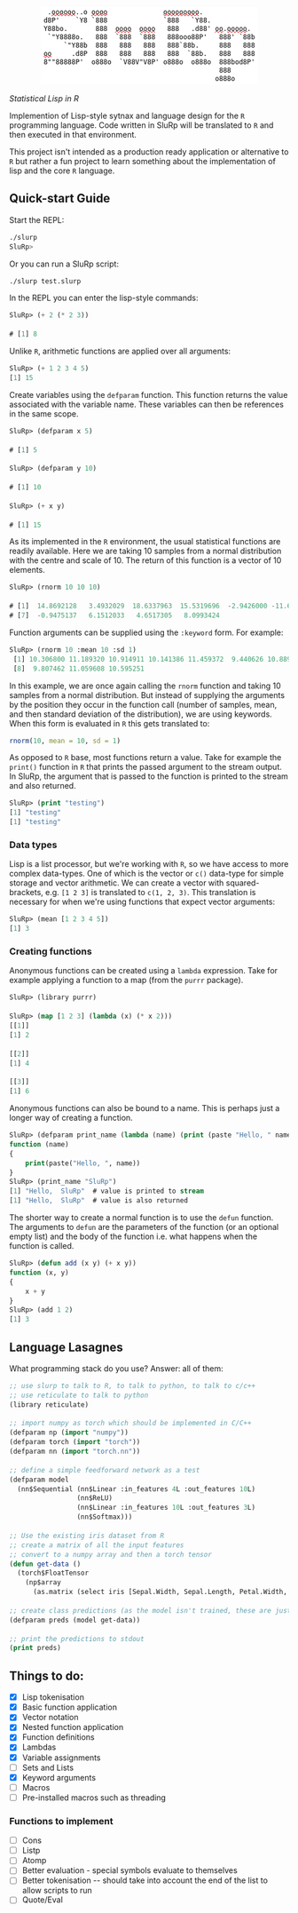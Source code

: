 <p align="center">
<img src="vignettes/logo.png"/>

*Statistical Lisp in R*
</p>

Implemention of Lisp-style sytnax and language design for the `R`
programming language. Code written in SluRp will be translated to `R`
and then executed in that environment.

This project isn't intended as a production ready application or
alternative to `R` but rather a fun project to learn something about
the implementation of lisp and the core `R` language.

## Quick-start Guide

Start the REPL:

```bash
./slurp
SluRp>
```

Or you can run a SluRp script:

```bash
./slurp test.slurp
```

In the REPL you can enter the lisp-style commands:

```lisp
SluRp> (+ 2 (* 2 3))

# [1] 8
```

Unlike `R`, arithmetic functions are applied over all arguments:

```lisp
SluRp> (+ 1 2 3 4 5)
[1] 15
```

Create variables using the `defparam` function. This function returns
the value associated with the variable name. These variables can then
be references in the same scope.

```lisp
SluRp> (defparam x 5)

# [1] 5

SluRp> (defparam y 10)

# [1] 10

SluRp> (+ x y)

# [1] 15
```

As its implemented in the `R` environment, the usual statistical
functions are readily available. Here we are taking 10 samples from a
normal distribution with the centre and scale of 10. The return of
this function is a vector of 10 elements.

```lisp
SluRp> (rnorm 10 10 10)

# [1]  14.8692128   3.4932029  18.6337963  15.5319696  -2.9426000 -11.6523209
# [7]  -0.9475137   6.1512033   4.6517305   8.0993424
```

Function arguments can be supplied using the `:keyword` form. For example:

```lisp
SluRp> (rnorm 10 :mean 10 :sd 1)
 [1] 10.306800 11.189320 10.914911 10.141386 11.459372  9.440626 10.889350
 [8]  9.807462 11.059608 10.595251
```

In this example, we are once again calling the `rnorm` function and taking 10 samples from a normal distribution. But instead of supplying the arguments by the position they occur in the function call (number of samples, mean, and then standard deviation of the distribution), we are using keywords. When this form is evaluated in `R` this gets translated to:

```R
rnorm(10, mean = 10, sd = 1)
```

As opposed to `R` base, most functions return a value. Take for
example the `print()` function in `R` that prints the passed argument
to the stream output. In SluRp, the argument that is passed to the
function is printed to the stream and also returned.

```lisp
SluRp> (print "testing")
[1] "testing"
[1] "testing"
```

### Data types

Lisp is a list processor, but we're working with `R`, so we have
access to more complex data-types. One of which is the vector or `c()`
data-type for simple storage and vector arithmetic. We can create a
vector with squared-brackets, e.g. `[1 2 3]` is translated to `c(1, 2,
3)`. This translation is necessary for when we're using functions that
expect vector arguments:

```lisp
SluRp> (mean [1 2 3 4 5])
[1] 3
```

### Creating functions

Anonymous functions can be created using a `lambda` expression. Take
for example applying a function to a map (from the `purrr` package).

```lisp
SluRp> (library purrr)

SluRp> (map [1 2 3] (lambda (x) (* x 2)))
[[1]]
[1] 2

[[2]]
[1] 4

[[3]]
[1] 6
```

Anonymous functions can also be bound to a name. This is perhaps just
a longer way of creating a function.

```lisp
SluRp> (defparam print_name (lambda (name) (print (paste "Hello, " name))))
function (name)
{
    print(paste("Hello, ", name))
}
SluRp> (print_name "SluRp")
[1] "Hello,  SluRp"  # value is printed to stream
[1] "Hello,  SluRp"  # value is also returned
```

The shorter way to create a normal function is to use the `defun`
function. The arguments to `defun` are the parameters of the function
(or an optional empty list) and the body of the function i.e. what
happens when the function is called.

```lisp
SluRp> (defun add (x y) (+ x y))
function (x, y)
{
    x + y
}
SluRp> (add 1 2)
[1] 3
```

## Language Lasagnes

What programming stack do you use? Answer: all of them:

```lisp
;; use slurp to talk to R, to talk to python, to talk to c/c++
;; use reticulate to talk to python
(library reticulate)

;; import numpy as torch which should be implemented in C/C++
(defparam np (import "numpy"))
(defparam torch (import "torch"))
(defparam nn (import "torch.nn"))

;; define a simple feedforward network as a test
(defparam model
  (nn$Sequential (nn$Linear :in_features 4L :out_features 10L)
                 (nn$ReLU)
                 (nn$Linear :in_features 10L :out_features 3L)
                 (nn$Softmax)))

;; Use the existing iris dataset from R
;; create a matrix of all the input features
;; convert to a numpy array and then a torch tensor
(defun get-data ()
  (torch$FloatTensor
    (np$array
      (as.matrix (select iris [Sepal.Width, Sepal.Length, Petal.Width, Petal.Length])))))

;; create class predictions (as the model isn't trained, these are just random predictions)
(defparam preds (model get-data))

;; print the predictions to stdout
(print preds)
```


## Things to do:

- [X] Lisp tokenisation
- [X] Basic function application
- [X] Vector notation
- [X] Nested function application
- [X] Function definitions
- [X] Lambdas
- [X] Variable assignments
- [ ] Sets and Lists
- [X] Keyword arguments
- [ ] Macros
- [ ] Pre-installed macros such as threading

### Functions to implement

- [ ] Cons
- [ ] Listp
- [ ] Atomp
- [ ] Better evaluation - special symbols evaluate to themselves
- [ ] Better tokenisation -- should take into account the end of the list to allow scripts to run
- [ ] Quote/Eval
